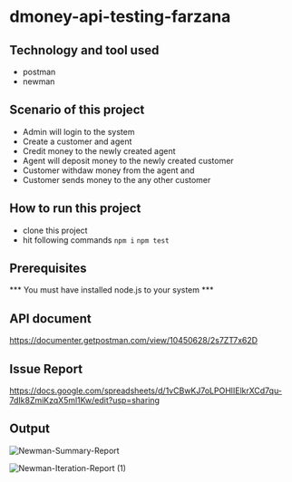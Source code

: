 # dmoney-api-testing-farzana

## Technology and tool used
- postman
- newman

## Scenario of this project
- Admin will login to the system
- Create a customer and agent
- Credit money to the newly created agent
- Agent will deposit money to the newly created customer
- Customer withdaw money from the agent and
- Customer sends money to the any other customer

## How to run this project
- clone this project
- hit following commands
``` npm i ```
``` npm test ```

## Prerequisites
*** You must have installed node.js to your system ***

## API document
https://documenter.getpostman.com/view/10450628/2s7ZT7x62D

## Issue Report
https://docs.google.com/spreadsheets/d/1vCBwKJ7oLPOHlIElkrXCd7qu-7dIk8ZmiKzqX5ml1Kw/edit?usp=sharing

## Output
![Newman-Summary-Report](https://user-images.githubusercontent.com/47137266/192088709-59c052cb-5402-45b4-947b-6b3701f74659.png)

![Newman-Iteration-Report (1)](https://user-images.githubusercontent.com/47137266/192088725-76062e1b-ce4b-42f6-a6f2-22f47ab8e03f.png)
